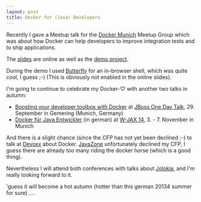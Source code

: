 ```yaml
---
layout: post
title: Docker for (Java) Developers
---
```


Recently I gave a Meetup talk for the [Docker Munich][1] Meetup Group which was about how Docker can help developers to improve integration tests and to ship applications. 
<!-- more --> 

The [slides][2] are online as well as the [demo project][3]. 

During the demo I used [Butterfly][4] for an in-browser shell, which was quite cool, I guess ;-) (This is obviously not enabled   in the online slides).

I'm going to continue to celebrate my Docker-♡ with another two talks in autumn:

* [Boosting your developer toolbox with Docker][5] at [JBoss One Day Talk][6], 29. September in Gemering (Munich, Germany)
* [Docker für Java Entwickler][7] (in german) at [W-JAX 14][8], 3. - 7. November in Munich

And there is a slight chance (since the CFP has not yet been declined ;-) to talk at [Devoxx][9] about Docker. [JavaZone][10] unfortunately declined my CFP, I guess there are already too many riding the docker horse (which is a good thing). 

Nevertheless I will attend both conferences with talks about [Jolokia][11], and I'm really looking forward to it.

'guess it will become a hot autumn (hotter than this german 20134 summer for sure) ....

[1]:	http://www.meetup.com/Docker-Munich/
[2]:	http://ro14nd.de/meetup-docker-developer-slides
[3]:	https://github.com/rhuss/meetup-docker-demo
[4]:	https://github.com/paradoxxxzero/butterfly
[5]:	http://onedaytalk.org/index.php/program?id=194
[6]:	http://onedaytalk.org/
[7]:	http://jax.de/wjax2014/sessions/docker-fuer-java-entwickler
[8]:	http://jax.de/wjax2014/
[9]:	http://www.devoxx.be/
[10]:	http://2014.javazone.no/
[11]:	http://www.jolokia.org